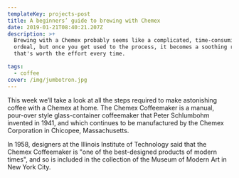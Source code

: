 ```yaml
---
templateKey: projects-post
title: A beginners’ guide to brewing with Chemex
date: 2019-01-21T08:40:21.207Z
description: >+
  Brewing with a Chemex probably seems like a complicated, time-consuming
  ordeal, but once you get used to the process, it becomes a soothing ritual
  that's worth the effort every time.

tags:
  - coffee
cover: /img/jumbotron.jpg
---
```

This week we’ll take a look at all the steps required to make astonishing coffee with a Chemex at home. The Chemex Coffeemaker is a manual, pour-over style glass-container coffeemaker that Peter Schlumbohm invented in 1941, and which continues to be manufactured by the Chemex Corporation in Chicopee, Massachusetts.



In 1958, designers at the Illinois Institute of Technology said that the Chemex Coffeemaker is "one of the best-designed products of modern times", and so is included in the collection of the Museum of Modern Art in New York City.
